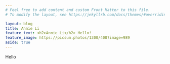 ```yaml
---
# Feel free to add content and custom Front Matter to this file.
# To modify the layout, see https://jekyllrb.com/docs/themes/#overriding-theme-defaults

layout: blog
title: Annie Li
feature_text: <h2>Annie Li</h2> Hello!
feature_image: https://picsum.photos/1300/400?image=989
aside: true
---
```


Hello